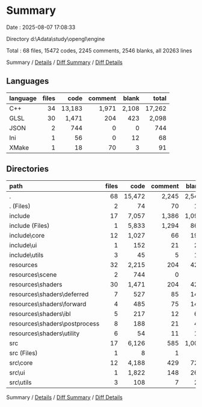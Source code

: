 # Summary

Date : 2025-08-07 17:08:33

Directory d:\\Adata\\study\\opengl\\engine

Total : 68 files,  15472 codes, 2245 comments, 2546 blanks, all 20263 lines

Summary / [Details](details.md) / [Diff Summary](diff.md) / [Diff Details](diff-details.md)

## Languages
| language | files | code | comment | blank | total |
| :--- | ---: | ---: | ---: | ---: | ---: |
| C++ | 34 | 13,183 | 1,971 | 2,108 | 17,262 |
| GLSL | 30 | 1,471 | 204 | 423 | 2,098 |
| JSON | 2 | 744 | 0 | 0 | 744 |
| Ini | 1 | 56 | 0 | 12 | 68 |
| XMake | 1 | 18 | 70 | 3 | 91 |

## Directories
| path | files | code | comment | blank | total |
| :--- | ---: | ---: | ---: | ---: | ---: |
| . | 68 | 15,472 | 2,245 | 2,546 | 20,263 |
| . (Files) | 2 | 74 | 70 | 15 | 159 |
| include | 17 | 7,057 | 1,386 | 1,099 | 9,542 |
| include (Files) | 1 | 5,833 | 1,294 | 861 | 7,988 |
| include\\core | 12 | 1,027 | 66 | 199 | 1,292 |
| include\\ui | 1 | 152 | 21 | 27 | 200 |
| include\\utils | 3 | 45 | 5 | 12 | 62 |
| resources | 32 | 2,215 | 204 | 423 | 2,842 |
| resources\\scene | 2 | 744 | 0 | 0 | 744 |
| resources\\shaders | 30 | 1,471 | 204 | 423 | 2,098 |
| resources\\shaders\\deferred | 7 | 527 | 85 | 147 | 759 |
| resources\\shaders\\forward | 4 | 485 | 75 | 149 | 709 |
| resources\\shaders\\ibl | 5 | 217 | 12 | 65 | 294 |
| resources\\shaders\\postprocess | 8 | 188 | 21 | 45 | 254 |
| resources\\shaders\\utility | 6 | 54 | 11 | 17 | 82 |
| src | 17 | 6,126 | 585 | 1,009 | 7,720 |
| src (Files) | 1 | 8 | 1 | 1 | 10 |
| src\\core | 12 | 4,188 | 429 | 720 | 5,337 |
| src\\ui | 1 | 1,822 | 148 | 260 | 2,230 |
| src\\utils | 3 | 108 | 7 | 28 | 143 |

Summary / [Details](details.md) / [Diff Summary](diff.md) / [Diff Details](diff-details.md)